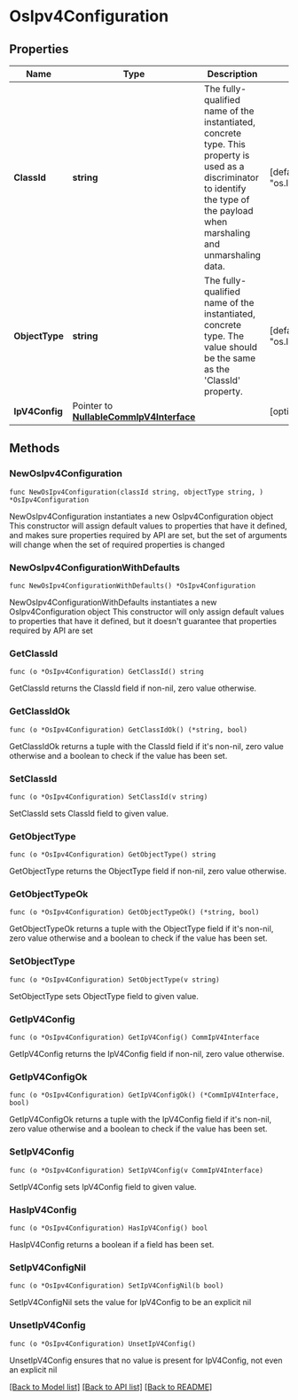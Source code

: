 # OsIpv4Configuration

## Properties

Name | Type | Description | Notes
------------ | ------------- | ------------- | -------------
**ClassId** | **string** | The fully-qualified name of the instantiated, concrete type. This property is used as a discriminator to identify the type of the payload when marshaling and unmarshaling data. | [default to "os.Ipv4Configuration"]
**ObjectType** | **string** | The fully-qualified name of the instantiated, concrete type. The value should be the same as the &#39;ClassId&#39; property. | [default to "os.Ipv4Configuration"]
**IpV4Config** | Pointer to [**NullableCommIpV4Interface**](CommIpV4Interface.md) |  | [optional] 

## Methods

### NewOsIpv4Configuration

`func NewOsIpv4Configuration(classId string, objectType string, ) *OsIpv4Configuration`

NewOsIpv4Configuration instantiates a new OsIpv4Configuration object
This constructor will assign default values to properties that have it defined,
and makes sure properties required by API are set, but the set of arguments
will change when the set of required properties is changed

### NewOsIpv4ConfigurationWithDefaults

`func NewOsIpv4ConfigurationWithDefaults() *OsIpv4Configuration`

NewOsIpv4ConfigurationWithDefaults instantiates a new OsIpv4Configuration object
This constructor will only assign default values to properties that have it defined,
but it doesn't guarantee that properties required by API are set

### GetClassId

`func (o *OsIpv4Configuration) GetClassId() string`

GetClassId returns the ClassId field if non-nil, zero value otherwise.

### GetClassIdOk

`func (o *OsIpv4Configuration) GetClassIdOk() (*string, bool)`

GetClassIdOk returns a tuple with the ClassId field if it's non-nil, zero value otherwise
and a boolean to check if the value has been set.

### SetClassId

`func (o *OsIpv4Configuration) SetClassId(v string)`

SetClassId sets ClassId field to given value.


### GetObjectType

`func (o *OsIpv4Configuration) GetObjectType() string`

GetObjectType returns the ObjectType field if non-nil, zero value otherwise.

### GetObjectTypeOk

`func (o *OsIpv4Configuration) GetObjectTypeOk() (*string, bool)`

GetObjectTypeOk returns a tuple with the ObjectType field if it's non-nil, zero value otherwise
and a boolean to check if the value has been set.

### SetObjectType

`func (o *OsIpv4Configuration) SetObjectType(v string)`

SetObjectType sets ObjectType field to given value.


### GetIpV4Config

`func (o *OsIpv4Configuration) GetIpV4Config() CommIpV4Interface`

GetIpV4Config returns the IpV4Config field if non-nil, zero value otherwise.

### GetIpV4ConfigOk

`func (o *OsIpv4Configuration) GetIpV4ConfigOk() (*CommIpV4Interface, bool)`

GetIpV4ConfigOk returns a tuple with the IpV4Config field if it's non-nil, zero value otherwise
and a boolean to check if the value has been set.

### SetIpV4Config

`func (o *OsIpv4Configuration) SetIpV4Config(v CommIpV4Interface)`

SetIpV4Config sets IpV4Config field to given value.

### HasIpV4Config

`func (o *OsIpv4Configuration) HasIpV4Config() bool`

HasIpV4Config returns a boolean if a field has been set.

### SetIpV4ConfigNil

`func (o *OsIpv4Configuration) SetIpV4ConfigNil(b bool)`

 SetIpV4ConfigNil sets the value for IpV4Config to be an explicit nil

### UnsetIpV4Config
`func (o *OsIpv4Configuration) UnsetIpV4Config()`

UnsetIpV4Config ensures that no value is present for IpV4Config, not even an explicit nil

[[Back to Model list]](../README.md#documentation-for-models) [[Back to API list]](../README.md#documentation-for-api-endpoints) [[Back to README]](../README.md)


